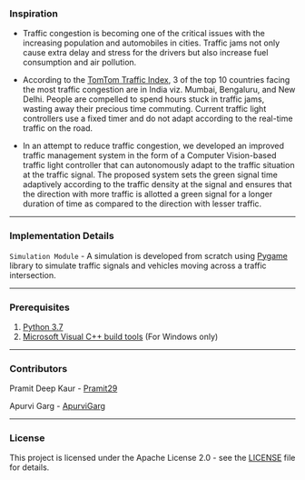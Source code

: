 ### Inspiration

* Traffic congestion is becoming one of the critical issues with the increasing population and automobiles in cities. Traffic jams not only cause extra delay and stress for the drivers but also increase fuel consumption and air pollution. 

* According to the [TomTom Traffic Index](https://www.tomtom.com/en_gb/traffic-index/ranking/), 3 of the top 10 countries facing the most traffic congestion are in India viz. Mumbai, Bengaluru, and New Delhi.  People are compelled to spend hours stuck in traffic jams, wasting away their precious time commuting. Current traffic light controllers use a fixed timer and do not adapt according to the real-time traffic on the road.

* In an attempt to reduce traffic congestion, we developed an improved traffic management system in the form of a Computer Vision-based traffic light controller that can autonomously adapt to the traffic situation at the traffic signal. The proposed system sets the green signal time adaptively according to the traffic density at the signal and ensures that the direction with more traffic is allotted a green signal for a longer duration of time as compared to the direction with lesser traffic. 

------------------------------------------
### Implementation Details

`Simulation Module` - A simulation is developed from scratch using [Pygame](https://www.pygame.org/news) library to simulate traffic signals and vehicles moving across a traffic intersection.

------------------------------------------

### Prerequisites

1. [Python 3.7](https://www.python.org/downloads/release/python-370/)
2. [Microsoft Visual C++ build tools](http://go.microsoft.com/fwlink/?LinkId=691126&fixForIE=.exe.) (For Windows only)

------------------------------------------

### Contributors

Pramit Deep Kaur - [Pramit29](https://github.com/Pramit29)

Apurvi Garg - [ApurviGarg](https://github.com/ApurviGarg)
<!--
Japleen Kaur - [Japleen-16](https://github.com/Japleen-16)

Shaurya Pratap Singh Bhadauria - [K-Rage](https://github.com/K-Rage)
-->
------------------------------------------

### License
This project is licensed under the Apache License 2.0 - see the [LICENSE](./LICENSE) file for details.

